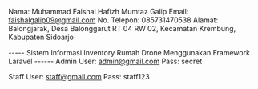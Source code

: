 Nama: Muhammad Faishal Hafizh Mumtaz Galip
Email: faishalgalip09@gmail.com
No. Telepon: 085731470538
Alamat: Balongjarak, Desa Balonggarut RT 04 RW 02, Kecamatan Krembung, Kabupaten Sidoarjo

----- Sistem Informasi Inventory Rumah Drone Menggunakan Framework Laravel ------
Admin
User: admin@gmail.com
Pass: secret

Staff
User: staff@gmail.com
Pass: staff123
